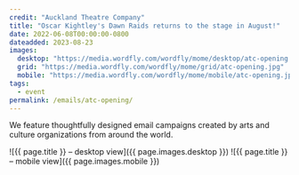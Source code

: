 ```yaml
---
credit: "Auckland Theatre Company"
title: "Oscar Kightley's Dawn Raids returns to the stage in August!"
date: 2022-06-08T00:00:00-0800
dateadded: 2023-08-23
images:
  desktop: "https://media.wordfly.com/wordfly/mome/desktop/atc-opening.jpg"
  grid: "https://media.wordfly.com/wordfly/mome/grid/atc-opening.jpg"
  mobile: "https://media.wordfly.com/wordfly/mome/mobile/atc-opening.jpg"
tags:
  - event
permalink: /emails/atc-opening/
---
```

We feature thoughtfully designed email campaigns created by arts and culture organizations from around the world.

![{{ page.title }} – desktop view]({{ page.images.desktop }})
![{{ page.title }} – mobile view]({{ page.images.mobile }})

